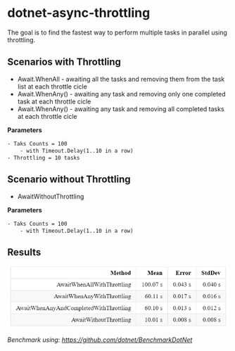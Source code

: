 # dotnet-async-throttling

The goal is to find the fastest way to perform multiple tasks in parallel using throttling.

## Scenarios with Throttling

- Await.WhenAll - awaiting all the tasks and removing them from the task list at each throttle cicle
- Await.WhenAny() - awaiting any task and removing only one completed task at each throttle cicle
- Await.WhenAny() - awaiting any task and removing all completed tasks at each throttle cicle

**Parameters**

```
- Taks Counts = 100
    - with Timeout.Delay(1..10 in a row)
- Throttling = 10 tasks  
```

## Scenario without Throttling

- AwaitWithoutThrottling

**Parameters**

```
- Taks Counts = 100
    - with Timeout.Delay(1..10 in a row)
```
## Results

![alt text](results/result.png)

*Benchmark using: https://github.com/dotnet/BenchmarkDotNet*